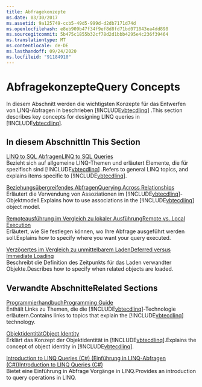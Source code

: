 ```yaml
---
title: Abfragekonzepte
ms.date: 03/30/2017
ms.assetid: 9a125749-ccb5-49d5-999d-d2db7171d74d
ms.openlocfilehash: e8eb909b47f34f9ef8d8fd71bd071843ea4dd898
ms.sourcegitcommit: 5b475c1855b32cf78d2d1bbb4295e4c236f39464
ms.translationtype: MT
ms.contentlocale: de-DE
ms.lasthandoff: 09/24/2020
ms.locfileid: "91184910"
---
```

# <a name="query-concepts"></a><span data-ttu-id="9bb58-102">Abfragekonzepte</span><span class="sxs-lookup"><span data-stu-id="9bb58-102">Query Concepts</span></span>

<span data-ttu-id="9bb58-103">In diesem Abschnitt werden die wichtigsten Konzepte für das Entwerfen von LINQ-Abfragen in beschrieben [!INCLUDE[vbtecdlinq](../../../../../../includes/vbtecdlinq-md.md)] .</span><span class="sxs-lookup"><span data-stu-id="9bb58-103">This section describes key concepts for designing LINQ queries in [!INCLUDE[vbtecdlinq](../../../../../../includes/vbtecdlinq-md.md)].</span></span>  
  
## <a name="in-this-section"></a><span data-ttu-id="9bb58-104">In diesem Abschnitt</span><span class="sxs-lookup"><span data-stu-id="9bb58-104">In This Section</span></span>  

 [<span data-ttu-id="9bb58-105">LINQ to SQL Abfragen</span><span class="sxs-lookup"><span data-stu-id="9bb58-105">LINQ to SQL Queries</span></span>](linq-to-sql-queries.md)  
 <span data-ttu-id="9bb58-106">Bezieht sich auf allgemeine LINQ-Themen und erläutert Elemente, die für spezifisch sind [!INCLUDE[vbtecdlinq](../../../../../../includes/vbtecdlinq-md.md)] .</span><span class="sxs-lookup"><span data-stu-id="9bb58-106">Refers to general LINQ topics, and explains items specific to [!INCLUDE[vbtecdlinq](../../../../../../includes/vbtecdlinq-md.md)].</span></span>  
  
 [<span data-ttu-id="9bb58-107">Beziehungsübergreifendes Abfragen</span><span class="sxs-lookup"><span data-stu-id="9bb58-107">Querying Across Relationships</span></span>](querying-across-relationships.md)  
 <span data-ttu-id="9bb58-108">Erläutert die Verwendung von Assoziationen im [!INCLUDE[vbtecdlinq](../../../../../../includes/vbtecdlinq-md.md)]-Objektmodell.</span><span class="sxs-lookup"><span data-stu-id="9bb58-108">Explains how to use associations in the [!INCLUDE[vbtecdlinq](../../../../../../includes/vbtecdlinq-md.md)] object model.</span></span>  
  
 [<span data-ttu-id="9bb58-109">Remoteausführung im Vergleich zu lokaler Ausführung</span><span class="sxs-lookup"><span data-stu-id="9bb58-109">Remote vs. Local Execution</span></span>](remote-vs-local-execution.md)  
 <span data-ttu-id="9bb58-110">Erläutert, wie Sie festlegen können, wo Ihre Abfrage ausgeführt werden soll.</span><span class="sxs-lookup"><span data-stu-id="9bb58-110">Explains how to specify where you want your query executed.</span></span>  
  
 [<span data-ttu-id="9bb58-111">Verzögertes im Vergleich zu unmittelbarem Laden</span><span class="sxs-lookup"><span data-stu-id="9bb58-111">Deferred versus Immediate Loading</span></span>](deferred-versus-immediate-loading.md)  
 <span data-ttu-id="9bb58-112">Beschreibt die Definition des Zeitpunkts für das Laden verwandter Objekte.</span><span class="sxs-lookup"><span data-stu-id="9bb58-112">Describes how to specify when related objects are loaded.</span></span>  
  
## <a name="related-sections"></a><span data-ttu-id="9bb58-113">Verwandte Abschnitte</span><span class="sxs-lookup"><span data-stu-id="9bb58-113">Related Sections</span></span>  

 [<span data-ttu-id="9bb58-114">Programmierhandbuch</span><span class="sxs-lookup"><span data-stu-id="9bb58-114">Programming Guide</span></span>](programming-guide.md)  
 <span data-ttu-id="9bb58-115">Enthält Links zu Themen, die die [!INCLUDE[vbtecdlinq](../../../../../../includes/vbtecdlinq-md.md)]-Technologie erläutern.</span><span class="sxs-lookup"><span data-stu-id="9bb58-115">Contains links to topics that explain the [!INCLUDE[vbtecdlinq](../../../../../../includes/vbtecdlinq-md.md)] technology.</span></span>  
  
 [<span data-ttu-id="9bb58-116">Objektidentität</span><span class="sxs-lookup"><span data-stu-id="9bb58-116">Object Identity</span></span>](object-identity.md)  
 <span data-ttu-id="9bb58-117">Erklärt das Konzept der Objektidentität in [!INCLUDE[vbtecdlinq](../../../../../../includes/vbtecdlinq-md.md)].</span><span class="sxs-lookup"><span data-stu-id="9bb58-117">Explains the concept of object identity in [!INCLUDE[vbtecdlinq](../../../../../../includes/vbtecdlinq-md.md)].</span></span>  
  
 [<span data-ttu-id="9bb58-118">Introduction to LINQ Queries (C#) (Einführung in LINQ-Abfragen (C#))</span><span class="sxs-lookup"><span data-stu-id="9bb58-118">Introduction to LINQ Queries (C#)</span></span>](../../../../../csharp/programming-guide/concepts/linq/introduction-to-linq-queries.md)  
 <span data-ttu-id="9bb58-119">Bietet eine Einführung in Abfrage Vorgänge in LINQ.</span><span class="sxs-lookup"><span data-stu-id="9bb58-119">Provides an introduction to query operations in LINQ.</span></span>

